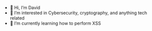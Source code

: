 - 👋 Hi, I’m David
- 👀 I’m interested in Cybersecurity, cryptography, and anything tech related
- 🌱 I’m currently learning how to perform XSS

<!---
orangecampfire/orangecampfire is a ✨ special ✨ repository because its `README.md` (this file) appears on your GitHub profile.
You can click the Preview link to take a look at your changes.
--->

